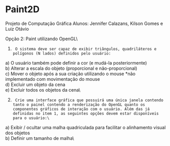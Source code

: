 # Paint2D
Projeto de Computação Gráfica
Alunos: Jennifer Calazans, Kilson Gomes e Luiz Otávio

Opção 2: Paint utilizando OpenGL\
1.      O sistema deve ser capaz de exibir triângulos, quadriláteros e polígonos (N lados) definidos pelo usuário:

a)       O usuário também pode definir a cor (e mudá-la posteriormente)\
b)      Alterar a escala do objeto (proporcional e não-proporcional)\
c)      Mover o objeto após a sua criação utilizando o mouse *não implementado com movimentação do mouse\
d)      Excluir um objeto da cena\
e)      Excluir todos os objetos da cena\

2.      Crie uma interface gráfica que possuirá uma única janela contendo tanto o painel contendo a renderização do OpenGL quanto os componentes gráficos de interação com o usuário. Além das já definidas no item 1, as seguintes opções devem estar disponíveis para o usuário:\
a)       Exibir / ocultar uma malha quadriculada para facilitar o alinhamento visual dos objetos\
b)      Definir um tamanho de malha\
